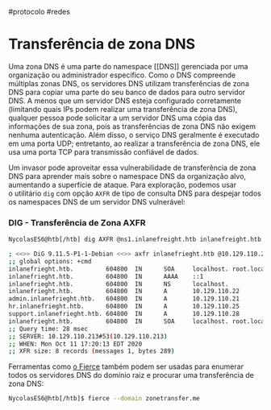 #protocolo #redes 

# Transferência de zona DNS

Uma zona DNS é uma parte do namespace [[DNS]] gerenciada por uma organização ou administrador específico. Como o DNS compreende múltiplas zonas DNS, os servidores DNS utilizam transferências de zona DNS para copiar uma parte do seu banco de dados para outro servidor DNS. A menos que um servidor DNS esteja configurado corretamente (limitando quais IPs podem realizar uma transferência de zona DNS), qualquer pessoa pode solicitar a um servidor DNS uma cópia das informações de sua zona, pois as transferências de zona DNS não exigem nenhuma autenticação. Além disso, o serviço DNS geralmente é executado em uma porta UDP; entretanto, ao realizar a transferência de zona DNS, ele usa uma porta TCP para transmissão confiável de dados.

Um invasor pode aproveitar essa vulnerabilidade de transferência de zona DNS para aprender mais sobre o namespace DNS da organização alvo, aumentando a superfície de ataque. Para exploração, podemos usar o utilitário `dig` com opção `AXFR` de tipo de consulta DNS para despejar todos os namespaces DNS de um servidor DNS vulnerável:

### DIG - Transferência de Zona AXFR

```sh
NycolasES6@htb[/htb] dig AXFR @ns1.inlanefreight.htb inlanefreight.htb

; <<>> DiG 9.11.5-P1-1-Debian <<>> axfr inlanefrieght.htb @10.129.110.213
;; global options: +cmd
inlanefrieght.htb.         604800  IN      SOA     localhost. root.localhost. 2 604800 86400 2419200 604800
inlanefrieght.htb.         604800  IN      AAAA    ::1
inlanefrieght.htb.         604800  IN      NS      localhost.
inlanefrieght.htb.         604800  IN      A       10.129.110.22
admin.inlanefrieght.htb.   604800  IN      A       10.129.110.21
hr.inlanefrieght.htb.      604800  IN      A       10.129.110.25
support.inlanefrieght.htb. 604800  IN      A       10.129.110.28
inlanefrieght.htb.         604800  IN      SOA     localhost. root.localhost. 2 604800 86400 2419200 604800
;; Query time: 28 msec
;; SERVER: 10.129.110.213#53(10.129.110.213)
;; WHEN: Mon Oct 11 17:20:13 EDT 2020
;; XFR size: 8 records (messages 1, bytes 289)
```

Ferramentas como [o Fierce](https://github.com/mschwager/fierce) também podem ser usadas para enumerar todos os servidores DNS do domínio raiz e procurar uma transferência de zona DNS:

```sh
NycolasES6@htb[/htb]$ fierce --domain zonetransfer.me
```





